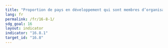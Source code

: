 ```yaml
---
title: "Proportion de pays en développement qui sont membres d’organisations internationales et y disposent du droit de vote"
lang: fr
permalink: /fr/16-8-1/
sdg_goal: 16
layout: indicator
indicator: "16.8.1"
target_id: "16.8"
---
```


